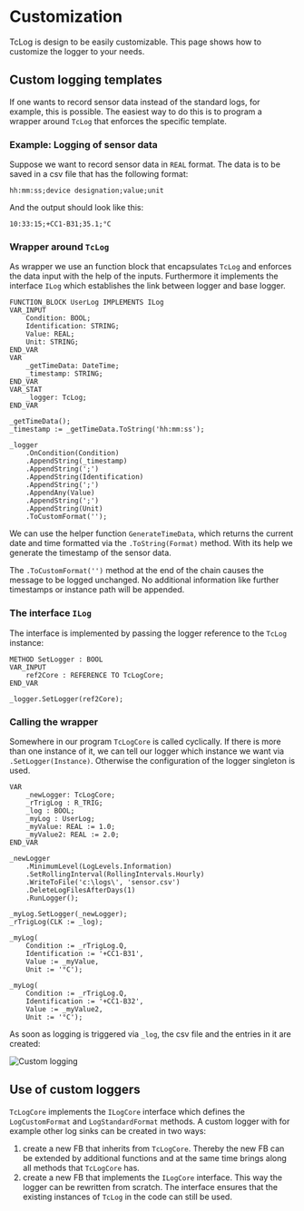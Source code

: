 # Customization
TcLog is design to be easily customizable. This page shows how to customize the logger to your needs.

## Custom logging templates
If one wants to record sensor data instead of the standard logs, for example, this is possible. The easiest way to do this is to program a wrapper around `TcLog` that enforces the specific template. 

### Example: Logging of sensor data

Suppose we want to record sensor data in `REAL` format. The data is to be saved in a csv file that has the following format:

`hh:mm:ss;device designation;value;unit`  

And the output should look like this:

`10:33:15;+CC1-B31;35.1;°C`

### Wrapper around `TcLog`

As wrapper we use an function block that encapsulates `TcLog` and enforces the data input with the help of the inputs. Furthermore it implements the interface `ILog` which establishes the link between logger and base logger. 

```
FUNCTION_BLOCK UserLog IMPLEMENTS ILog
VAR_INPUT
	Condition: BOOL;
	Identification: STRING;
	Value: REAL;
	Unit: STRING;
END_VAR
VAR
	_getTimeData: DateTime;
	_timestamp: STRING;
END_VAR
VAR_STAT
	_logger: TcLog;	
END_VAR

_getTimeData();
_timestamp := _getTimeData.ToString('hh:mm:ss');

_logger
	.OnCondition(Condition)
	.AppendString(_timestamp)
	.AppendString(';')
	.AppendString(Identification)
	.AppendString(';')
	.AppendAny(Value)
	.AppendString(';')
	.AppendString(Unit)
	.ToCustomFormat('');
```

We can use the helper function `GenerateTimeData`, which returns the current date and time formatted via the `.ToString(Format)` method. With its help we generate the timestamp of the sensor data. 

The `.ToCustomFormat('')` method at the end of the chain causes the message to be logged unchanged. No additional information like further timestamps or instance path will be appended. 

### The interface `ILog`

The interface is implemented by passing the logger reference to the `TcLog` instance:

```
METHOD SetLogger : BOOL
VAR_INPUT
	ref2Core : REFERENCE TO TcLogCore;
END_VAR

_logger.SetLogger(ref2Core);
```

### Calling the wrapper

Somewhere in our program `TcLogCore` is called cyclically. If there is more than one instance of it, we can tell our logger which instance we want via `.SetLogger(Instance)`. Otherwise the configuration of the logger singleton is used. 

```
VAR
	_newLogger: TcLogCore;
	_rTrigLog : R_TRIG;
	_log : BOOL;
	_myLog : UserLog;
	_myValue: REAL := 1.0;
	_myValue2: REAL := 2.0;
END_VAR

_newLogger
	.MinimumLevel(LogLevels.Information)
	.SetRollingInterval(RollingIntervals.Hourly)
	.WriteToFile('c:\logs\', 'sensor.csv')
	.DeleteLogFilesAfterDays(1)
	.RunLogger();
	
_myLog.SetLogger(_newLogger);
_rTrigLog(CLK := _log);

_myLog(
	Condition := _rTrigLog.Q,
    Identification := '+CC1-B31',
	Value := _myValue,
	Unit := '°C');
	
_myLog(
	Condition := _rTrigLog.Q,
	Identification := '+CC1-B32',
	Value := _myValue2,
	Unit := '°C');
```

As soon as logging is triggered via `_log`, the csv file and the entries in it are created:

![Custom logging](https://benediktgeisler.de/CustomLogging.png "Custom logging")

## Use of custom loggers
`TcLogCore` implements the `ILogCore` interface which defines the `LogCustomFormat` and `LogStandardFormat` methods. 
A custom logger with for example other log sinks can be created in two ways:
1. create a new FB that inherits from `TcLogCore`. Thereby the new FB can be extended by additional functions and at the same time brings along all methods that `TcLogCore` has.
2. create a new FB that implements the `ILogCore` interface. This way the logger can be rewritten from scratch. The interface ensures that the existing instances of `TcLog` in the code can still be used. 